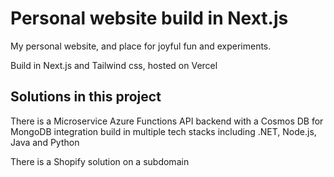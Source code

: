 # Personal website build in Next.js

My personal website, and place for joyful fun and experiments.

Build in Next.js and Tailwind css, hosted on Vercel

## Solutions in this project
There is a Microservice Azure Functions API backend with a Cosmos DB for MongoDB integration build in multiple tech stacks including .NET, Node.js, Java and Python

There is a Shopify solution on a subdomain
